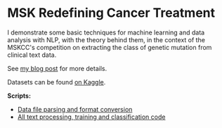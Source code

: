 # MSK Redefining Cancer Treatment

I demonstrate some basic techniques for machine learning and data analysis with NLP, with the theory behind them, in the context of the MSKCC's competition on extracting the class of genetic mutation from clinical text data.

See [my blog post](https://dunkley.me/blog/msk-redefining-cancer-treatment) for more details.

Datasets can be found [on Kaggle](https://www.kaggle.com/c/msk-redefining-cancer-treatment/).

**Scripts:**

- [Data file parsing and format conversion](parse_data.py)
- [All text processing, training and classification code](main_classification.py)
